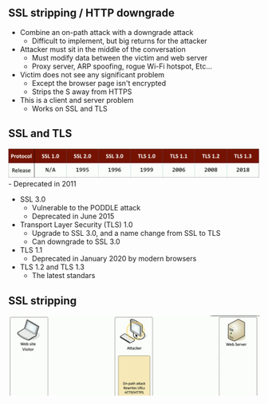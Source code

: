 ## SSL stripping / HTTP downgrade
- Combine an on-path attack with a downgrade attack
	- Difficult to implement, but big returns for the attacker
- Attacker must sit in the middle of the conversation
	- Must modify data between the victim and web server
	- Proxy server, ARP spoofing, rogue Wi-Fi hotspot, Etc...
- Victim does not see any significant problem
	- Except the browser page isn't encrypted
	- Strips the S away from HTTPS
- This is a client and server problem
	- Works on SSL and TLS

## SSL and TLS
![](Images/Pasted%20image%2020231202035818.png)	- Deprecated in 2011
- SSL 3.0
	- Vulnerable to the PODDLE attack
	- Deprecated in June 2015
- Transport Layer Security (TLS) 1.0
	- Upgrade to SSL 3.0, and a name change from SSL to TLS
	- Can downgrade to SSL 3.0
- TLS 1.1
	- Deprecated in January 2020 by modern browsers
- TLS 1.2 and TLS 1.3
	- The latest standars

## SSL stripping
![](Images/Pasted%20image%2020231202040027.png)